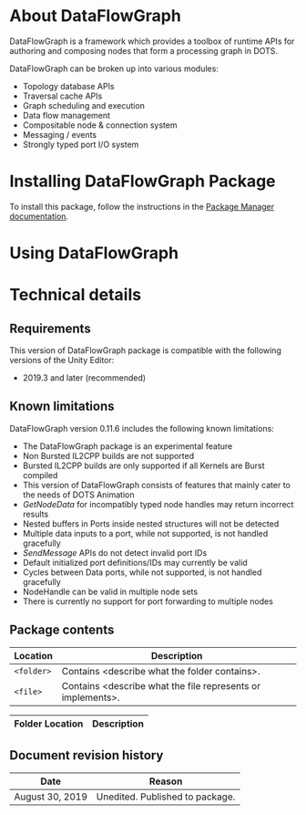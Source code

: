 
# About DataFlowGraph


DataFlowGraph is a framework which provides a toolbox of runtime APIs for authoring and composing nodes that form a processing graph in DOTS. 

DataFlowGraph can be broken up into various modules:
- Topology database APIs
- Traversal cache APIs
- Graph scheduling and execution
- Data flow management
- Compositable node & connection system
- Messaging / events
- Strongly typed port I/O system

# Installing DataFlowGraph Package

To install this package, follow the instructions in the [Package Manager documentation](https://docs.unity3d.com/Packages/com.unity.package-manager-ui@latest/index.html). 


<a name="UsingPackageName"></a>
# Using DataFlowGraph


# Technical details
## Requirements

This version of DataFlowGraph package is compatible with the following versions of the Unity Editor:

* 2019.3 and later (recommended)


## Known limitations

DataFlowGraph version 0.11.6 includes the following known limitations:

* The DataFlowGraph package is an experimental feature 
* Non Bursted IL2CPP builds are not supported
* Bursted IL2CPP builds are only supported if all Kernels are Burst compiled
* This version of DataFlowGraph consists of features that mainly cater to the needs of DOTS Animation
* _GetNodeData_ for incompatibly typed node handles may return incorrect results
* Nested buffers in Ports inside nested structures will not be detected
* Multiple data inputs to a port, while not supported, is not handled gracefully
* _SendMessage_ APIs do not detect invalid port IDs
* Default initialized port definitions/IDs may currently be valid
* Cycles between Data ports, while not supported, is not handled gracefully
* NodeHandle can be valid in multiple node sets
* There is currently no support for port forwarding to multiple nodes


## Package contents

|Location|Description|
|---|---|
|`<folder>`|Contains &lt;describe what the folder contains&gt;.|
|`<file>`|Contains &lt;describe what the file represents or implements&gt;.|


|Folder Location|Description|
|---|---|

## Document revision history
 
|Date|Reason|
|---|---|
|August 30, 2019|Unedited. Published to package.|
